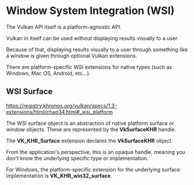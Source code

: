 # Window System Integration (WSI)

The Vulkan API itself is a platform-agnostic API.

Vulkan in itself can be used without displaying results visually to a user.

Because of that, displaying results visually to a user through something like a window is given through optional Vulkan extensions.

There are platform-specific WSI extensions for native types (such as Windows, Mac OS, Android, etc...).

## WSI Surface

https://registry.khronos.org/vulkan/specs/1.3-extensions/html/chap34.html#_wsi_platform

The WSI surface object is an abstraction of native platform surface or window objects. These are represented by the **VkSurfaceKHR** handle.

The **VK_KHR_Surface** extension declares the **VkSurfaceKHR** object.

From the application's perspective, this is an opaque handle, meaning you don't know the underlying specific type or implementation.

For Windows, the platform-specific extension for the underlying surface implementation is **VK_KHR_win32_surface**.